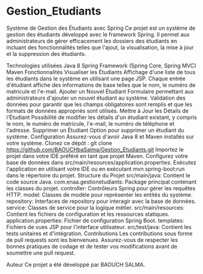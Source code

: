 # Gestion_Etudiants
Système de Gestion des Étudiants avec Spring
Ce projet est un système de gestion des étudiants développé avec le framework Spring. Il permet aux administrateurs de gérer efficacement les dossiers des étudiants en incluant des fonctionnalités telles que l'ajout, la visualisation, la mise à jour et la suppression des étudiants.

Technologies utilisées
Java 8
Spring Framework (Spring Core, Spring MVC)
Maven
Fonctionnalités
Visualiser les Étudiants
Affichage d'une liste de tous les étudiants dans le système en utilisant une page JSP.
Chaque entrée d'étudiant affiche des informations de base telles que le nom, le numéro de matricule et l'e-mail.
Ajouter un Nouvel Étudiant
Formulaire permettant aux administrateurs d'ajouter un nouvel étudiant au système.
Validation des données pour garantir que les champs obligatoires sont remplis et que les formats de données appropriés sont utilisés.
Mettre à Jour les Détails de l'Étudiant
Possibilité de modifier les détails d'un étudiant existant, y compris le nom, le numéro de matricule, l'e-mail, le numéro de téléphone et l'adresse.
Supprimer un Étudiant
Option pour supprimer un étudiant du système.
Configuration
Assurez-vous d'avoir Java 8 et Maven installés sur votre système.
Clonez ce dépôt : git clone https://github.com/BAOUCHbaSalma/Gestion_Etudiants.git
Importez le projet dans votre IDE préféré en tant que projet Maven.
Configurez votre base de données dans src/main/resources/application.properties.
Exécutez l'application en utilisant votre IDE ou en exécutant mvn spring-boot:run dans le répertoire du projet.
Structure du Projet
src/main/java: Contient le code source Java.
com.enaa.gestionetudiants: Package principal contenant les classes du projet.
controller: Contrôleurs Spring pour gérer les requêtes HTTP.
model: Classes de modèle pour représenter les entités du système.
repository: Interfaces de repository pour interagir avec la base de données.
service: Classes de service pour la logique métier.
src/main/resources: Contient les fichiers de configuration et les ressources statiques.
application.properties: Fichier de configuration Spring Boot.
templates: Fichiers de vues JSP pour l'interface utilisateur.
src/test/java: Contient les tests unitaires et d'intégration.
Contributions
Les contributions sous forme de pull requests sont les bienvenues. Assurez-vous de respecter les bonnes pratiques de codage et de tester vos modifications avant de soumettre une pull request.

Auteur
Ce projet a été développé par BAOUCH SALMA.
